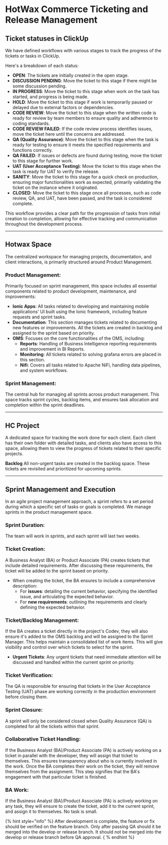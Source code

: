 # HotWax Commerce Ticketing and Release Management

## Ticket statuses in ClickUp

We have defined workflows with various stages to track the progress of the tickets or tasks in ClickUp.

Here's a breakdown of each status:

- **OPEN**: The tickets are initially created in the open stage.
- **DISCUSSION PENDING**: Move the ticket to this stage if there might be some discussion pending.
- **IN PROGRESS**: Move the ticket to this stage when work on the task has started, and progress is being made.
- **HOLD**: Move the ticket to this stage if work is temporarily paused or delayed due to external factors or dependencies.
- **CODE REVIEW**: Move the ticket to this stage when the written code is ready for review by team members to ensure quality and adherence to coding standards.
- **CODE REVIEW FAILED**: If the code review process identifies issues, move the ticket here until the concerns are addressed.
- **QA (Quality Assurance)**: Move the ticket to this stage when the task is ready for testing to ensure it meets the specified requirements and functions correctly.
- **QA FAILED**: If issues or defects are found during testing, move the ticket to this stage for further work.
- **UAT (User Acceptance Testing)**: Move the ticket to this stage when the task is ready for UAT to verify the release.
- **SANITY**: Move the ticket to this stage for a quick check on production, ensuring major functionalities work as expected, primarily validating the ticket on the instance where it originated.
- **CLOSED**: Move the ticket to this stage once all processes, such as code review, QA, and UAT, have been passed, and the task is considered complete.

This workflow provides a clear path for the progression of tasks from initial creation to completion, allowing for effective tracking and communication throughout the development process.

---

## Hotwax Space

The centralized workspace for managing projects, documentation, and client interactions, is primarily structured around Product Management.

### Product Management:
Primarily focused on sprint management, this space includes all essential components related to product development, maintenance, and improvements:

- **Ionic Apps**: 
  All tasks related to developing and maintaining mobile applications' UI built using the Ionic framework, including feature requests and sprint tasks.
- **Documentation**: 
  This section manages tickets related to documenting new features or improvements. All the tickets are created in backlog and assigned to the sprint based on priority.
- **OMS**: 
  Focuses on the core functionalities of the OMS, including:
  - **Reports**: Handling of Business Intelligence reporting requirements and improvement in BI Reports.
  - **Monitoring**: All tickets related to solving grafana errors are placed in this section.
  - **Nifi**: Covers all tasks related to Apache NiFi, handling data pipelines, and system workflows.

### Sprint Management:
The central hub for managing all sprints across product management. This space tracks sprint cycles, backlog items, and ensures task allocation and completion within the sprint deadlines.

---

## HC Project

A dedicated space for tracking the work done for each client. Each client has their own folder with detailed tasks, and clients also have access to this space, allowing them to view the progress of tickets related to their specific projects.

**Backlog**
All non-urgent tasks are created in the backlog space. These tickets are revisited and prioritized for upcoming sprints.

---

## Sprint Management and Execution

In an agile project management approach, a sprint refers to a set period during which a specific set of tasks or goals is completed. We manage sprints in the product management space.

### Sprint Duration:
The team will work in sprints, and each sprint will last two weeks.

### Ticket Creation:
A Business Analyst (BA) or Product Associate (PA) creates tickets that include detailed requirements. After discussing these requirements, the ticket will be added to the sprint based on priority.

- When creating the ticket, the BA ensures to include a comprehensive description:
  - For **issues**: detailing the current behavior, specifying the identified issue, and articulating the expected behavior.
  - For **new requirements**: outlining the requirements and clearly defining the expected behavior.

### Ticket/Backlog Management:
If the BA creates a ticket directly in the project's Codev, they will also ensure it's added to the OMS backlog and will be assigned to the Sprint Manager. This helps maintain a consolidated list of work items. This will give visibility and control over which tickets to select for the sprint.

- **Urgent Tickets**: Any urgent tickets that need immediate attention will be discussed and handled within the current sprint on priority.

### Ticket Verification:
The QA is responsible for ensuring that tickets in the User Acceptance Testing (UAT) phase are working correctly in the production environment before closing them.

### Sprint Closure:
A sprint will only be considered closed when Quality Assurance (QA) is completed for all the tickets within that sprint.

### Collaborative Ticket Handling:
If the Business Analyst (BA)/Product Associate (PA) is actively working on a ticket in parallel with the developer, they will assign that ticket to themselves. This ensures transparency about who is currently involved in the work. Once the BA completes their work on the ticket, they will remove themselves from the assignment. This step signifies that the BA's engagement with that particular ticket is finished.

### BA Work:
If the Business Analyst (BA)/Product Associate (PA) is actively working on any task, they will ensure to create the ticket, add it to the current sprint, and assign it to themselves. No task is small.

{% hint style="info" %}
After development is complete, the feature or fix should be verified on the feature branch. Only after passing QA should it be merged into the develop or release branch. It should not be merged into the develop or release branch before QA approval.
{ % endhint %}
